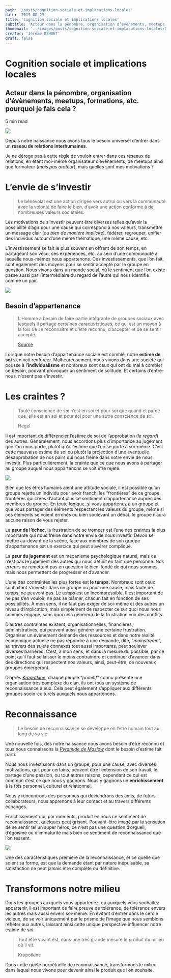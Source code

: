 ```yaml
---
path: '/posts/cognition-sociale-et-implacations-locales'
date: '2019-08-29'
title: 'Cognition sociale et implications locales'
subtitle: 'Acteur dans la pénombre, organisation d’évènements, meetups, formations, etc. pourquoi je fais cela ?'
thumbnail: '../images/posts/cognition-sociale-et-implacations-locales/01.jpeg'
creator: 'Jérôme BEHUET'
draft: false
---
```


# Cognition sociale et implications locales

## Acteur dans la pénombre, organisation d’évènements, meetups, formations, etc. pourquoi je fais cela ?

5 min read

![](../images/posts/cognition-sociale-et-implacations-locales/01.jpeg)

Depuis notre naissance nous avons tous le besoin universel d’entrer dans un **réseau de relations interhumaines**.

Je ne déroge pas à cette règle de vouloir entrer dans ces réseaux de relations, en étant moi-même organisateur d’évènements, de meetups ainsi que formateur (_mais pas orateur_), mais quelles sont mes motivations ?

# L’envie de s’investir

> Le bénévolat est une action dirigée vers autrui ou vers la communauté avec la volonté de faire le bien, d’avoir une action conforme à de nombreuses valeurs sociétales.

Les motivations de s’investir peuvent être diverses telles qu’avoir la possibilité d’agir pour une cause qui correspond à nos valeurs, transmettre un message clair (_ou bien de manière implicite_), fédérer, regrouper, unifier des individus autour d’une même thématique, une même cause, etc.

L’investissement se fait le plus souvent en offrant de son temps, en partageant son vécu, ses expériences, etc. au sein d’une communauté à laquelle nous-mêmes nous appartenons. Ces investissements, que l’on fait, sont également des moyens pour se sentir accepté par le groupe en question. Nous vivons dans un monde social, où le sentiment que l’on existe passe aussi par l’intermédiaire du regard de l’autre qui nous identifie comme un pair.

![](../images/posts/cognition-sociale-et-implacations-locales/02.jpeg)

## **Besoin d’appartenance**

> L’Homme a besoin de faire partie intégrante de groupes sociaux avec lesquels il partage certaines caractéristiques, ce qui est un moyen à la fois de se reconnaître et d’être reconnu, d’accepter et de se sentir accepté.
>
> [Source](https://www.ithaquecoaching.com)

Lorsque notre besoin d’appartenance sociale est comblé, notre **estime de soi** s’en voit renforcer. Malheureusement, nous vivons dans une société qui pousse à l’**individualisme** et nombreux sont ceux qui ont du mal à combler ce besoin, pouvant provoquer un sentiment de solitude. Et certains d’entre-nous, n’osent pas s’investir.

# Les craintes ?

> Toute conscience de soi n’est en soi et pour soi que quand et parce que, elle est en soi et pour soi pour une autre conscience de soi.
>
> Hegel

Il est important de différencier l’estime de soi de l’approbation (_le regard_) des autres. Généralement, nous accordons plus d’importance au jugement que l’on nous porte, plutôt qu’à l’estime que l’on se porte à soi-même. C’est cette mauvaise estime de soi ou plutôt la projection d’une éventuelle désapprobation de nos pairs qui nous freine dans notre envie de nous investir. Plus particulièrement, la crainte que ce que nous avons à partager au groupe auquel nous appartenons se voit être rejeté.

![](../images/posts/cognition-sociale-et-implacations-locales/03.jpeg)

Bien que les êtres humains aient une attitude sociale, il est possible qu’un groupe rejette un individu pour avoir franchi les “frontières” de ce groupe, frontières qui crées d’autant plus ce sentiment d’appartenance auprès des membres du groupe. En toute logique, si vous appartenez à un groupe et que vous partager des éléments respectant les valeurs du groupe, même si ces éléments se voient erronés ou bien soulevant un débat, le groupe n’aura aucune raison de vous rejeter.

La **peur de l’échec**, la frustration de se tromper est l’une des craintes la plus importante qui nous freine dans notre envie de nous investir. Devoir se mettre au-devant de la scène, face aux membres de son groupe d’appartenance est un exercice qui peut s’avérer compliqué.

La **peur du jugement** est un mécanisme psychologique naturel, mais ce n’est pas le jugement des autres qui nous définit en tant que personne. Nos erreurs ne remettent pas en question le bien-fondé de qui nous sommes, mais nous permettent de progresser et d’avancer.

L’une des contraintes les plus fortes est **le temps.** Nombreux sont ceux souhaitant s’investir dans un groupe ou pour une cause, mais faute de temps, ne peuvent pas. Le temps est un incompressible. Il est important de ne pas s’en vouloir, ne pas se blâmer, chacun fait en fonction de ses possibilités. À mon sens, il ne faut pas exiger de soi-même et des autres un niveau d’implication, mais simplement de respecter ce sur quoi nous nous sommes engagé, sans quoi cela générera de la frustration voir des conflits.

D’autres contraintes existent, organisationnelles, financières, administratives, qui peuvent aussi générer une certaine frustration. Organiser un évènement demande des ressources et dans notre réalité économique actuelle ne pas répondre à une demande, dite, “_mainstream_”, au travers des sujets connexes tout aussi importants, peut soulever diverses barrières. C’est, à mon sens, et dans la mesure du possible, par ce point qu’il faut se laisser le moins contraindre et continuer d’avancer dans des directions qui respectent nos valeurs, ainsi, peut-être, de nouveaux groupes émergeront.

D’après [_Kropotkine_](https://fr.wikipedia.org/wiki/Pierre_Kropotkine), chaque peuple “_primitif_” connu présente une organisation très complexe du clan, ils ont tous un système de reconnaissance à eux. Cela peut également s’appliquer aux différents groupes socio-culturels auxquels nous appartenons.

# Reconnaissance

> Le besoin de reconnaissance se développe en l’être humain tout au long de sa vie

Une nouvelle fois, dès notre naissance nous avons besoin d’être reconnu et tous nous connaissons la [_Pyramide de Maslow_](https://fr.wikipedia.org/wiki/Pyramide_des_besoins) dont le besoin d’estime fait parti.

Nous nous investissons dans un groupe, pour une cause, avec diverses motivations, qui, pour certains, peuvent être l’extension de son travail, le partage d’une passion, ou tout autres raisons, cependant ce qui est commun c’est ce que nous y gagnons. Nous y gagnons un **enrichissement** à la fois personnel, culturel et relationnel.

Nous y rencontrons des personnes qui deviendrons des amis, de futurs collaborateurs, nous apprenons à leur contact et au travers différents échanges.

Enrichissement qui, par moments, produit en nous ce sentiment de reconnaissance, quelques peut grisant. Pouvant-être imagé par la sensation de se sentir tel un super héros, ce n’est pas une question d’orgueil, d’égoïsme ou d’immaturité mais bien ce sentiment de reconnaissance que l’on ressent.

![](../images/posts/cognition-sociale-et-implacations-locales/04.jpeg)

Une des caractéristiques première de la reconnaissance, et ce quelle que soient sa forme, est que la demande étant par nature inépuisable, sa satisfaction ne peut jamais être complète ou définitive.

# Transformons notre milieu

Dans les groupes auxquels vous appartenez, ou auxquels vous souhaitez appartenir, il est important de faire preuve de tolérance, de tolérance envers les autres mais aussi envers soi-même. En évitant d’entrer dans le cercle vicieux, de se voir uniquement par le prisme de l’image que nous semblons refléter aux autres, laissant ainsi cette unique perspective influencer notre estime de soi.

> Tout être vivant est, dans une très grande mesure le produit du milieu où il vit.
>
> Kropotkine

Dans cette quête perpétuelle de reconnaissance, transformons le milieu dans lequel nous vivons pour devenir ainsi le produit que l’on souhaite.

